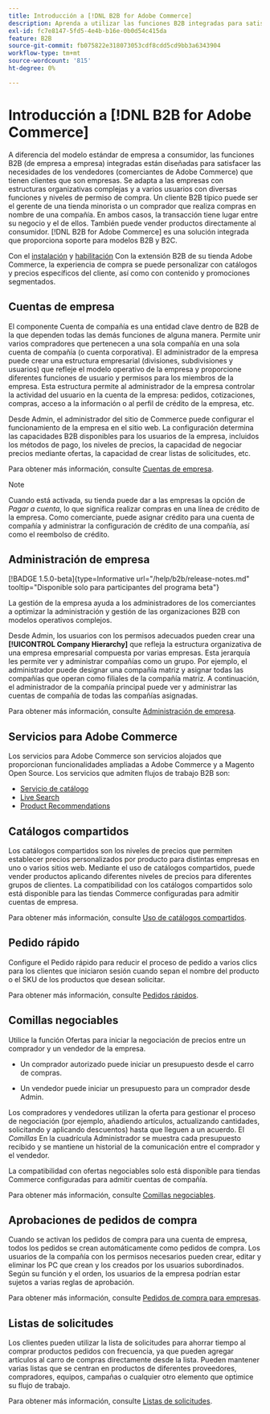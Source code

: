 ```yaml
---
title: Introducción a [!DNL B2B for Adobe Commerce]
description: Aprenda a utilizar las funciones B2B integradas para satisfacer sus necesidades para los clientes que son empresas.
exl-id: fc7e8147-5fd5-4e4b-b16e-0b0d54c415da
feature: B2B
source-git-commit: fb075822e318073053cdf8cdd5cd9bb3a6343904
workflow-type: tm+mt
source-wordcount: '815'
ht-degree: 0%

---
```


# Introducción a [!DNL B2B for Adobe Commerce]

A diferencia del modelo estándar de empresa a consumidor, las funciones B2B (de empresa a empresa) integradas están diseñadas para satisfacer las necesidades de los vendedores (comerciantes de Adobe Commerce) que tienen clientes que son empresas. Se adapta a las empresas con estructuras organizativas complejas y a varios usuarios con diversas funciones y niveles de permiso de compra. Un cliente B2B típico puede ser el gerente de una tienda minorista o un comprador que realiza compras en nombre de una compañía. En ambos casos, la transacción tiene lugar entre su negocio y el de ellos. También puede vender productos directamente al consumidor. [!DNL B2B for Adobe Commerce] es una solución integrada que proporciona soporte para modelos B2B y B2C.

Con el [instalación](install.md) y [habilitación](enable-basic-features.md) Con la extensión B2B de su tienda Adobe Commerce, la experiencia de compra se puede personalizar con catálogos y precios específicos del cliente, así como con contenido y promociones segmentados.

## Cuentas de empresa

El componente Cuenta de compañía es una entidad clave dentro de B2B de la que dependen todas las demás funciones de alguna manera. Permite unir varios compradores que pertenecen a una sola compañía en una sola cuenta de compañía (o cuenta corporativa). El administrador de la empresa puede crear una estructura empresarial (divisiones, subdivisiones y usuarios) que refleje el modelo operativo de la empresa y proporcione diferentes funciones de usuario y permisos para los miembros de la empresa. Esta estructura permite al administrador de la empresa controlar la actividad del usuario en la cuenta de la empresa: pedidos, cotizaciones, compras, acceso a la información o al perfil de crédito de la empresa, etc.

Desde Admin, el administrador del sitio de Commerce puede configurar el funcionamiento de la empresa en el sitio web. La configuración determina las capacidades B2B disponibles para los usuarios de la empresa, incluidos los métodos de pago, los niveles de precios, la capacidad de negociar precios mediante ofertas, la capacidad de crear listas de solicitudes, etc.

Para obtener más información, consulte [Cuentas de empresa](account-companies.md).

>[!NOTE]
>
>Cuando está activada, su tienda puede dar a las empresas la opción de _Pagar a cuenta_, lo que significa realizar compras en una línea de crédito de la empresa. Como comerciante, puede asignar crédito para una cuenta de compañía y administrar la configuración de crédito de una compañía, así como el reembolso de crédito.

## Administración de empresa

[!BADGE 1.5.0-beta]{type=Informative url="/help/b2b/release-notes.md" tooltip="Disponible solo para participantes del programa beta"}

La gestión de la empresa ayuda a los administradores de los comerciantes a optimizar la administración y gestión de las organizaciones B2B con modelos operativos complejos.

Desde Admin, los usuarios con los permisos adecuados pueden crear una **[!UICONTROL Company Hierarchy]** que refleja la estructura organizativa de una empresa empresarial compuesta por varias empresas. Esta jerarquía les permite ver y administrar compañías como un grupo. Por ejemplo, el administrador puede designar una compañía matriz y asignar todas las compañías que operan como filiales de la compañía matriz. A continuación, el administrador de la compañía principal puede ver y administrar las cuentas de compañía de todas las compañías asignadas.

Para obtener más información, consulte [Administración de empresa](manage-companies.md).

## Servicios para Adobe Commerce

Los servicios para Adobe Commerce son servicios alojados que proporcionan funcionalidades ampliadas a Adobe Commerce y a Magento Open Source. Los servicios que admiten flujos de trabajo B2B son:

* [Servicio de catálogo](https://experienceleague.adobe.com/docs/commerce-merchant-services/catalog-service/guide-overview.html)
* [Live Search](https://experienceleague.adobe.com/docs/commerce-merchant-services/live-search/guide-overview.html)
* [Product Recommendations](https://experienceleague.adobe.com/docs/commerce-merchant-services/product-recommendations/guide-overview.html)

## Catálogos compartidos

Los catálogos compartidos son los niveles de precios que permiten establecer precios personalizados por producto para distintas empresas en uno o varios sitios web. Mediante el uso de catálogos compartidos, puede vender productos aplicando diferentes niveles de precios para diferentes grupos de clientes. La compatibilidad con los catálogos compartidos solo está disponible para las tiendas Commerce configuradas para admitir cuentas de empresa.

Para obtener más información, consulte [Uso de catálogos compartidos](catalog-shared.md).

## Pedido rápido

Configure el Pedido rápido para reducir el proceso de pedido a varios clics para los clientes que iniciaron sesión cuando sepan el nombre del producto o el SKU de los productos que desean solicitar.

Para obtener más información, consulte [Pedidos rápidos](quick-order.md).

## Comillas negociables

Utilice la función Ofertas para iniciar la negociación de precios entre un comprador y un vendedor de la empresa.

* Un comprador autorizado puede iniciar un presupuesto desde el carro de compras.

* Un vendedor puede iniciar un presupuesto para un comprador desde Admin.

Los compradores y vendedores utilizan la oferta para gestionar el proceso de negociación (por ejemplo, añadiendo artículos, actualizando cantidades, solicitando y aplicando descuentos) hasta que lleguen a un acuerdo. El _Comillas_ En la cuadrícula Administrador se muestra cada presupuesto recibido y se mantiene un historial de la comunicación entre el comprador y el vendedor.

La compatibilidad con ofertas negociables solo está disponible para tiendas Commerce configuradas para admitir cuentas de compañía.

Para obtener más información, consulte [Comillas negociables](quotes.md).

## Aprobaciones de pedidos de compra

Cuando se activan los pedidos de compra para una cuenta de empresa, todos los pedidos se crean automáticamente como pedidos de compra. Los usuarios de la compañía con los permisos necesarios pueden crear, editar y eliminar los PC que crean y los creados por los usuarios subordinados. Según su función y el orden, los usuarios de la empresa podrían estar sujetos a varias reglas de aprobación.

Para obtener más información, consulte [Pedidos de compra para empresas](purchase-order-flow.md).

## Listas de solicitudes

Los clientes pueden utilizar la lista de solicitudes para ahorrar tiempo al comprar productos pedidos con frecuencia, ya que pueden agregar artículos al carro de compras directamente desde la lista. Pueden mantener varias listas que se centran en productos de diferentes proveedores, compradores, equipos, campañas o cualquier otro elemento que optimice su flujo de trabajo.

Para obtener más información, consulte [Listas de solicitudes](requisition-lists.md).
